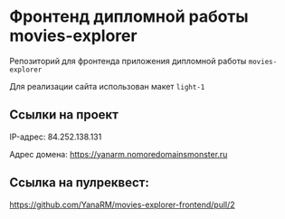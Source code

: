# Фронтенд дипломной работы movies-explorer

Репозиторий для фронтенда приложения дипломной работы `movies-explorer`

Для реализации сайта использован макет `light-1`

## Ссылки на проект

IP-адрес: 84.252.138.131

Адрес домена: https://yanarm.nomoredomainsmonster.ru

## Ссылка на пулреквест:

https://github.com/YanaRM/movies-explorer-frontend/pull/2
